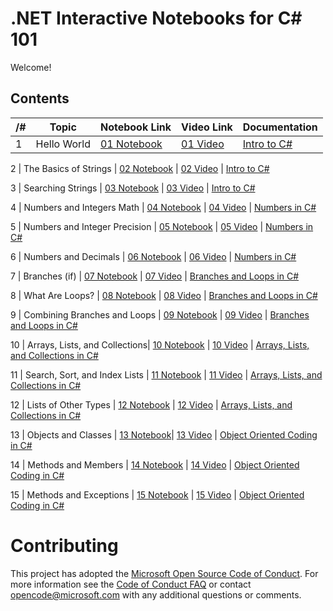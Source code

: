 # .NET Interactive Notebooks for C# 101

Welcome!

## Contents

/# | Topic                         | Notebook Link         | Video Link | Documentation 
---|-------------------------------|-----------------------|------------|--------------
1  | Hello World                   | [01 Notebook](vscode://ms-dotnettools.dotnet-interactive-vscode/openNotebook?url=https://raw.githubusercontent.com/csharp-notebooks/main/csharp-101/01-Hello%20World.dib) | [01 Video](https://www.youtube.com/watch?v=KT2VR7m19So&list=PLdo4fOcmZ0oVxKLQCHpiUWun7vlJJvUiN&index=2) | [Intro to C#](https://docs.microsoft.com/dotnet/csharp/tour-of-csharp/tutorials/hello-world?WT.mc_id=csharpnotebook-35129-website)

2  | The Basics of Strings         | [02 Notebook](vscode://ms-dotnettools.dotnet-interactive-vscode/openNotebook?url=https://raw.githubusercontent.com/csharp-notebooks/main/csharp-101/02-The%20Basics%20of%20String.dib) | [02 Video](https://www.youtube.com/watch?v=JSpC7Cz64h0&list=PLdo4fOcmZ0oVxKLQCHpiUWun7vlJJvUiN&index=3) | [Intro to C#](https://docs.microsoft.com/dotnet/csharp/tour-of-csharp/tutorials/hello-world?WT.mc_id=Educationalcsharp-c9-scottha)

3  | Searching Strings             | [03 Notebook](vscode://ms-dotnettools.dotnet-interactive-vscode/openNotebook?url=https://raw.githubusercontent.com/csharp-notebooks/main/csharp-101/03-Searching%20Strings.dib) | [03 Video](https://www.youtube.com/watch?v=JL30gSE3WaQ&list=PLdo4fOcmZ0oVxKLQCHpiUWun7vlJJvUiN&index=4) | [Intro to C#](https://docs.microsoft.com/dotnet/csharp/tour-of-csharp/tutorials/hello-world?WT.mc_id=Educationalcsharp-c9-scottha)

4  | Numbers and Integers Math     | [04 Notebook](vscode://ms-dotnettools.dotnet-interactive-vscode/openNotebook?url=https://raw.githubusercontent.com/csharp-notebooks/main/csharp-101/04-Numbers%20and%20Integer%20Math.dib) | [04 Video](https://www.youtube.com/watch?v=jEE0pWTq54U&list=PLdo4fOcmZ0oVxKLQCHpiUWun7vlJJvUiN&index=5) | [Numbers in C#](https://docs.microsoft.com/dotnet/csharp/tour-of-csharp/tutorials/numbers-in-csharp?WT.mc_id=Educationalcsharp-c9-scottha)

5  | Numbers and Integer Precision | [05 Notebook](vscode://ms-dotnettools.dotnet-interactive-vscode/openNotebook?url=https://raw.githubusercontent.com/csharp-notebooks/main/csharp-101/05-Numbers%20and%20Integer%20Precision.dib) | [05 Video](https://www.youtube.com/watch?v=31EmPADtv4w&list=PLdo4fOcmZ0oVxKLQCHpiUWun7vlJJvUiN&index=6) | [Numbers in C#](https://docs.microsoft.com/dotnet/csharp/tour-of-csharp/tutorials/numbers-in-csharp?WT.mc_id=Educationalcsharp-c9-scottha)

6  | Numbers and Decimals          | [06 Notebook](vscode://ms-dotnettools.dotnet-interactive-vscode/openNotebook?url=https://raw.githubusercontent.com/csharp-notebooks/main/csharp-101/06-Numbers%20and%20Decimals.dib) | [06 Video](https://www.youtube.com/watch?v=kdKcpF9roeU&list=PLdo4fOcmZ0oVxKLQCHpiUWun7vlJJvUiN&index=7) | [Numbers in C#](https://docs.microsoft.com/dotnet/csharp/tour-of-csharp/tutorials/numbers-in-csharp?WT.mc_id=Educationalcsharp-c9-scottha)

7  | Branches (if)                 | [07 Notebook](vscode://ms-dotnettools.dotnet-interactive-vscode/openNotebook?url=https://raw.githubusercontent.com/csharp-notebooks/main/csharp-101/07-Branches%20(if).dib) | [07 Video](https://www.youtube.com/watch?v=y4OTe8LSokg&list=PLdo4fOcmZ0oVxKLQCHpiUWun7vlJJvUiN&index=8) | [Branches and Loops in C#](https://docs.microsoft.com/dotnet/csharp/tour-of-csharp/tutorials/branches-and-loops-local?WT.mc_id=Educationalcsharp-c9-scottha)

8  | What Are Loops?               | [08 Notebook](vscode://ms-dotnettools.dotnet-interactive-vscode/openNotebook?url=https://raw.githubusercontent.com/csharp-notebooks/main/csharp-101/08-What%20Are%20Loops.dib) | [08 Video](https://www.youtube.com/watch?v=z31m5Up_gSQ&list=PLdo4fOcmZ0oVxKLQCHpiUWun7vlJJvUiN&index=10) | [Branches and Loops in C#](https://docs.microsoft.com/dotnet/csharp/tour-of-csharp/tutorials/branches-and-loops-local?WT.mc_id=Educationalcsharp-c9-scottha)

9  | Combining Branches and Loops  | [09 Notebook](vscode://ms-dotnettools.dotnet-interactive-vscode/openNotebook?url=https://raw.githubusercontent.com/csharp-notebooks/main/csharp-101/09-Combining%20Branches%20and%20Loop.dib) | [09 Video](https://www.youtube.com/watch?v=qK7tUpaOXi8&list=PLdo4fOcmZ0oVxKLQCHpiUWun7vlJJvUiN&index=11) | [Branches and Loops in C#](https://docs.microsoft.com/dotnet/csharp/tour-of-csharp/tutorials/branches-and-loops-local?WT.mc_id=Educationalcsharp-c9-scottha)

10 | Arrays, Lists, and Collections| [10 Notebook](vscode://ms-dotnettools.dotnet-interactive-vscode/openNotebook?url=https://raw.githubusercontent.com/csharp-notebooks/main/csharp-101/10-Arrays%2C%20Lists%2C%20and%20Collections.dib) | [10 Video](https://www.youtube.com/watch?v=qLeF_wpnVto&list=PLdo4fOcmZ0oVxKLQCHpiUWun7vlJJvUiN&index=12) | [Arrays, Lists, and Collections in C#](https://docs.microsoft.com/dotnet/csharp/tour-of-csharp/tutorials/arrays-and-collections?WT.mc_id=Educationalcsharp-c9-scottha)

11 | Search, Sort, and Index Lists | [11 Notebook](vscode://ms-dotnettools.dotnet-interactive-vscode/openNotebook?url=https://raw.githubusercontent.com/csharp-notebooks/main/csharp-101/11-%20Search%2C%20Sort%2C%20and%20Index%20Lists.dib) | [11 Video](https://www.youtube.com/watch?v=NJ5ghiutzfY&list=PLdo4fOcmZ0oVxKLQCHpiUWun7vlJJvUiN&index=13) | [Arrays, Lists, and Collections in C#](https://docs.microsoft.com/dotnet/csharp/tour-of-csharp/tutorials/arrays-and-collections?WT.mc_id=Educationalcsharp-c9-scottha)

12 | Lists of Other Types          | [12 Notebook](vscode://ms-dotnettools.dotnet-interactive-vscode/openNotebook?url=https://raw.githubusercontent.com/csharp-notebooks/main/csharp-101/12-Lists%20of%20Other%20Types.dib) | [12 Video](https://www.youtube.com/watch?v=oIQdb93xewE&list=PLdo4fOcmZ0oVxKLQCHpiUWun7vlJJvUiN&index=14) | [Arrays, Lists, and Collections in C#](https://docs.microsoft.com/dotnet/csharp/tour-of-csharp/tutorials/arrays-and-collections?WT.mc_id=Educationalcsharp-c9-scottha)

13 | Objects and Classes           | [ 13 Notebook](vscode://ms-dotnettools.dotnet-interactive-vscode/openNotebook?url=https://raw.githubusercontent.com/csharp-notebooks/main/csharp-101/13-Objects%20and%20Classes.dib)| [13 Video](https://www.youtube.com/watch?v=TzgxcAiHCWA&list=PLdo4fOcmZ0oVxKLQCHpiUWun7vlJJvUiN&index=16) | [Object Oriented Coding in C#](https://docs.microsoft.com/dotnet/csharp/fundamentals/tutorials/classes?WT.mc_id=Educationalcsharp-c9-scottha)

14 | Methods and Members           | [14 Notebook](vscode://ms-dotnettools.dotnet-interactive-vscode/openNotebook?url=https://raw.githubusercontent.com/csharp-notebooks/main/csharp-101/14-Methods%20and%20Members.dib) | [14 Video](https://www.youtube.com/watch?v=xLhm3bEG__c&list=PLdo4fOcmZ0oVxKLQCHpiUWun7vlJJvUiN&index=17) | [Object Oriented Coding in C#](https://docs.microsoft.com/dotnet/csharp/fundamentals/tutorials/classes?WT.mc_id=Educationalcsharp-c9-scottha)

15 | Methods and Exceptions        | [15 Notebook](vscode://ms-dotnettools.dotnet-interactive-vscode/openNotebook?url=https://raw.githubusercontent.com/csharp-notebooks/main/csharp-101/15-Methods%20and%20Exceptions.dib) | [15 Video](https://www.youtube.com/watch?v=8YsoBBiVVzQ&list=PLdo4fOcmZ0oVxKLQCHpiUWun7vlJJvUiN&index=18) | [Object Oriented Coding in C#](https://docs.microsoft.com/dotnet/csharp/fundamentals/tutorials/classes?WT.mc_id=Educationalcsharp-c9-scottha)




# Contributing

This project has adopted the [Microsoft Open Source Code of Conduct](https://opensource.microsoft.com/codeofconduct/). For more information see the [Code of Conduct FAQ](https://opensource.microsoft.com/codeofconduct/faq/) or contact [opencode@microsoft.com](mailto:opencode@microsoft.com) with any additional questions or comments.
